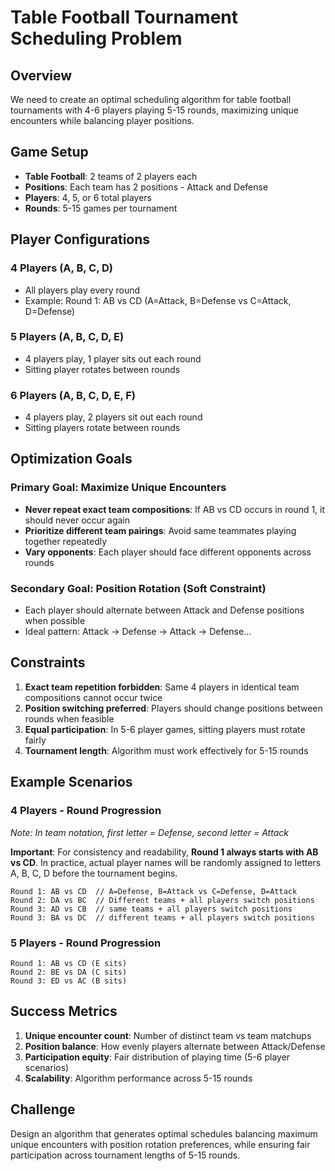 # Table Football Tournament Scheduling Problem

## Overview

We need to create an optimal scheduling algorithm for table football tournaments with 4-6 players playing 5-15 rounds, maximizing unique encounters while balancing player positions.

## Game Setup

- **Table Football**: 2 teams of 2 players each
- **Positions**: Each team has 2 positions - Attack and Defense
- **Players**: 4, 5, or 6 total players
- **Rounds**: 5-15 games per tournament

## Player Configurations

### 4 Players (A, B, C, D)
- All players play every round
- Example: Round 1: AB vs CD (A=Attack, B=Defense vs C=Attack, D=Defense)

### 5 Players (A, B, C, D, E)
- 4 players play, 1 player sits out each round
- Sitting player rotates between rounds

### 6 Players (A, B, C, D, E, F)
- 4 players play, 2 players sit out each round
- Sitting players rotate between rounds

## Optimization Goals

### Primary Goal: Maximize Unique Encounters
- **Never repeat exact team compositions**: If AB vs CD occurs in round 1, it should never occur again
- **Prioritize different team pairings**: Avoid same teammates playing together repeatedly
- **Vary opponents**: Each player should face different opponents across rounds

### Secondary Goal: Position Rotation (Soft Constraint)
- Each player should alternate between Attack and Defense positions when possible
- Ideal pattern: Attack → Defense → Attack → Defense...

## Constraints

1. **Exact team repetition forbidden**: Same 4 players in identical team compositions cannot occur twice
2. **Position switching preferred**: Players should change positions between rounds when feasible
3. **Equal participation**: In 5-6 player games, sitting players must rotate fairly
4. **Tournament length**: Algorithm must work effectively for 5-15 rounds

## Example Scenarios

### 4 Players - Round Progression
*Note: In team notation, first letter = Defense, second letter = Attack*

**Important**: For consistency and readability, **Round 1 always starts with AB vs CD**. In practice, actual player names will be randomly assigned to letters A, B, C, D before the tournament begins.

```
Round 1: AB vs CD  // A=Defense, B=Attack vs C=Defense, D=Attack
Round 2: DA vs BC  // Different teams + all players switch positions
Round 3: AD vs CB  // same teams + all players switch positions
Round 3: BA vs DC  // different teams + all players switch positions
```

### 5 Players - Round Progression
```
Round 1: AB vs CD (E sits)
Round 2: BE vs DA (C sits)
Round 3: ED vs AC (B sits)
```

## Success Metrics

1. **Unique encounter count**: Number of distinct team vs team matchups
2. **Position balance**: How evenly players alternate between Attack/Defense
3. **Participation equity**: Fair distribution of playing time (5-6 player scenarios)
4. **Scalability**: Algorithm performance across 5-15 rounds

## Challenge

Design an algorithm that generates optimal schedules balancing maximum unique encounters with position rotation preferences, while ensuring fair participation across tournament lengths of 5-15 rounds.